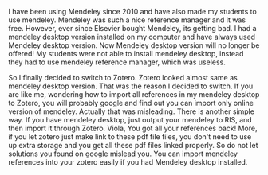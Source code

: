 I have been using Mendeley since 2010 and have also made my students to use mendeley. Mendeley was such a nice reference manager and it was free. However, ever since Elsevier bought Mendeley, its getting bad. I had a mendeley desktop version installed on my computer and have always used Mendeley desktop version. Now Mendeley desktop version will no longer be offered! My students were not able to install mendeley desktop, instead they had to use mendeley reference manager, which was useless. 

So I finally decided to switch to Zotero. Zotero looked almost same as mendeley desktop version. That was the reason I decided to switch. If you are like me, wondering how to import all references in my mendeley desktop to Zotero, you will probably google and find out you can import only online version of mendeley. Actually that was misleading. There is another simple way. If you have mendeley desktop, just output your mendeley to RIS, and then import it through Zotero. Viola, You got all your references back! More, if you let zotero just make link to these pdf file files, you don't need to use up extra storage and you get all these pdf files linked properly. So do not let solutions you found on google mislead you. You can import mendeley references into your zotero easily if you had Mendeley desktop installed.


